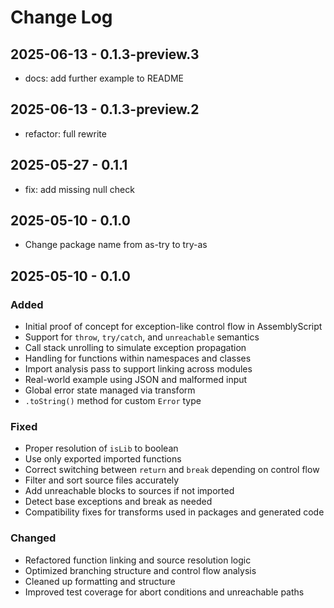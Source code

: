# Change Log

## 2025-06-13 - 0.1.3-preview.3

- docs: add further example to README

## 2025-06-13 - 0.1.3-preview.2

- refactor: full rewrite

## 2025-05-27 - 0.1.1

- fix: add missing null check

## 2025-05-10 - 0.1.0

- Change package name from as-try to try-as

## 2025-05-10 - 0.1.0

### Added

- Initial proof of concept for exception-like control flow in AssemblyScript
- Support for `throw`, `try/catch`, and `unreachable` semantics
- Call stack unrolling to simulate exception propagation
- Handling for functions within namespaces and classes
- Import analysis pass to support linking across modules
- Real-world example using JSON and malformed input
- Global error state managed via transform
- `.toString()` method for custom `Error` type

### Fixed

- Proper resolution of `isLib` to boolean
- Use only exported imported functions
- Correct switching between `return` and `break` depending on control flow
- Filter and sort source files accurately
- Add unreachable blocks to sources if not imported
- Detect base exceptions and break as needed
- Compatibility fixes for transforms used in packages and generated code

### Changed

- Refactored function linking and source resolution logic
- Optimized branching structure and control flow analysis
- Cleaned up formatting and structure
- Improved test coverage for abort conditions and unreachable paths
